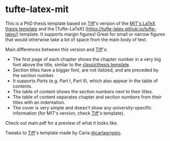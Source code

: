 # tufte-latex-mit

This is a PhD thesis template based on [Tiff](ttseng/tufte-latex-mit)'s version of the [MIT's LaTeX thesis template](http://web.mit.edu/thesis/tex/) and the [Tufte-LaTeX] (https://tufte-latex.github.io/tufte-latex/) template. It supports margin figures! Great for small or narrow figures that would otherwise take a lot of space from the main body of text. 

Main differences between this version and [Tiff](ttseng/tufte-latex-mit)'s:
- The first page of each chapter shows the chapter number in a very big font above the title, similar to the [classicthesis template](https://bitbucket.org/amiede/classicthesis/wiki/Home).
- Section titles have a bigger font, are not italized, and are preceded by the section number.
- It supports _Parts_ (e.g. Part I, Part II), which also appear in the table of contents.
- The table of content shows the section numbers next to their titles.
- The table of content separates chapter and section numbers from their titles with an indentation. 
- The cover is very simple and doesn't show any university-specific information (for MIT's version, check [Tiff](ttseng/tufte-latex-mit)'s template).

Check out main.pdf for a preview of what it looks like.

Tweaks to [Tiff](ttseng/tufte-latex-mit)'s template made by Carla [@carlagriggio](https://twitter.com/carlagriggio).
